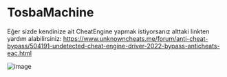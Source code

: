 # TosbaMachine

Eğer sizde kendinize ait CheatEngine yapmak istiyorsanız alttaki linkten yardım alabilirsiniz:
https://www.unknowncheats.me/forum/anti-cheat-bypass/504191-undetected-cheat-engine-driver-2022-bypass-anticheats-eac.html

![image](https://user-images.githubusercontent.com/81483108/193667948-66fec48a-6120-4c5c-86c4-89bd93195587.png)
